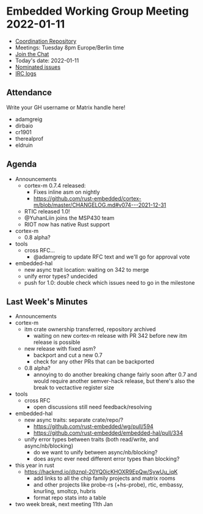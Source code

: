 # Embedded Working Group Meeting 2022-01-11

* [Coordination Repository]
* Meetings: Tuesday 8pm Europe/Berlin time
* [Join the Chat]
* Today's date: 2022-01-11
* [Nominated issues](https://github.com/search?q=org%3Arust-embedded+label%3Anominated+is%3Aopen&type=Issues)
* [IRC logs]

[Coordination Repository]: https://github.com/rust-embedded/wg
[Join the Chat]: https://riot.im/app/#/room/#rust-embedded:matrix.org
[IRC logs]: https://libera.irclog.whitequark.org/rust-embedded/2022-01-11

## Attendance

Write your GH username or Matrix handle here!

* adamgreig
* dirbaio
* cr1901
* therealprof
* eldruin

## Agenda

* Announcements
    * cortex-m 0.7.4 released:
        * Fixes inline asm on nightly
        * https://github.com/rust-embedded/cortex-m/blob/master/CHANGELOG.md#v074---2021-12-31
    * RTIC released 1.0!
    * @YuhanLiin joins the MSP430 team
    * RIOT now has native Rust support
* cortex-m
    * 0.8 alpha?
* tools
    * cross RFC...
        * @adamgreig to update RFC text and we'll go for approval vote
* embedded-hal
    * new async trait location: waiting on 342 to merge
    * unify error types? undecided
    * push for 1.0: double check which issues need to go in the milestone

## Last Week's Minutes

* Announcements
* cortex-m
    * itm crate ownership transferred, repository archived
        * waiting on new cortex-m release with PR 342 before new itm release is possible
    * new release with fixed asm?
        * backport and cut a new 0.7
        * check for any other PRs that can be backported
    * 0.8 alpha?
        * annoying to do another breaking change fairly soon after 0.7 and would require another semver-hack release, but there's also the break to vectactive register size
* tools
    * cross RFC
        * open discussions still need feedback/resolving
* embedded-hal
    * new async traits: separate crate/repo/?
        * https://github.com/rust-embedded/wg/pull/594
        * https://github.com/rust-embedded/embedded-hal/pull/334
    * unify error types between traits (both read/write, and async/nb/blocking)
        * do we want to unify between async/nb/blocking?
        * does async ever need different error types than blocking?
* this year in rust
    * https://hackmd.io/@znpl-20YQ0icKHOXR9EpQw/SywUu_iqK
        * add links to all the chip family projects and matrix rooms
        * and other projects like probe-rs (+hs-probe), rtic, embassy, knurling, smoltcp, hubris
        * format repo stats into a table
* two week break, next meeting 11th Jan

